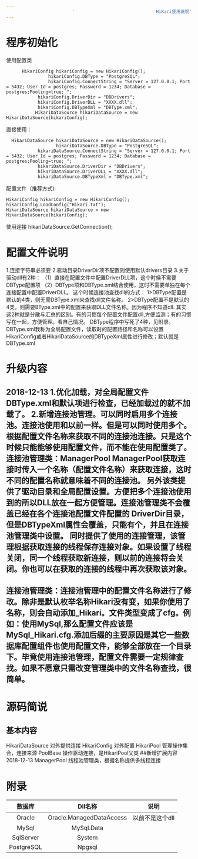 ```yaml
---
                         '                               HiKari使用说明'
---
```


# 程序初始化
  使用配置类
```
      HikariConfig hikariConfig = new HikariConfig();
                hikariConfig.DBType = "PostgreSQL";
                hikariConfig.ConnectString = "Server = 127.0.0.1; Port = 5432; User Id = postgres; Password = 1234; Database =      postgres;Pooling=true; ";
            hikariConfig.DriverDir = "DBDrivers";
            hikariConfig.DriverDLL = "XXXX.dll";
            hikariConfig.DBTypeXml = "DBType.xml";
           HikariDataSource hikariDataSource = new HikariDataSource(hikariConfig);
```
直接使用：
```
  HikariDataSource hikariDataSource = new HikariDataSource();
                   hikariDataSource.DBType = "PostgreSQL";
            hikariDataSource.ConnectString = "Server = 127.0.0.1; Port = 5432; User Id = postgres; Password = 1234; Database = postgres;Pooling=true; ";
            hikariDataSource.DriverDir = "DBDrivers";
            hikariDataSource.DriverDLL = "XXXX.dll";
            hikariDataSource.DBTypeXml = "DBType.xml";
```
配置文件（推荐方式):
```
HikariConfig hikariConfig = new HikariConfig();
hikariConfig.LoadConfig("Hikari.txt");
HikariDataSource hikariDataSource = new HikariDataSource(hikariConfig);
```
使用连接
hikariDataSource.GetConnection();
# 配置文件说明
1.连接字符串必须要
2.驱动目录DriverDir项不配置则使用默认drivers目录
3.关于驱动dll有2种：
  （1）直接在配置文件中配置DriverDLL项，这个时候不需要DBType配置项
  （2）DBType项和DBType.xml结合使用，这时不需要单独在每个连接配置中配置DriverDLL。
      这个时候连接池查找dll的方式：
      1>DBType配置是默认的4类，则无需DBType.xml来查找dll文件名称。
      2>DBType配置不是默认的4类，则需要BType.xml中的配置来获取DLL文件名称。因为程序不知道dll.
       其实这2种就是分散与汇总的区别。有的习惯每个配置文件配置dll,方便监测；有的习惯写在一起，方便管理。看自己情况。
       DBType程序中写死了4种，见附录。
 DBType.xml我称为全局配置文件，读取时的配置路径和名称可以设置HikariConfig或者HikariDataSource的DBTypeXml属性进行修改；默认就是DBType.xml
# 升级内容
 2018-12-13
 1.优化加载，对全局配置文件DBType.xml和默认项进行检查，已经加载过的就不加载了。
 2.新增连接池管理。可以同时启用多个连接池。连接池使用和以前一样。但是可以同时使用多个。根据配置文件名称来获取不同的连接池连接。只是这个时候只能能够使用配置文件，而不能在使用配置类了。
  连接池管理类：ManagerPool
  ManagerPool获取连接时传入一个名称（配置文件名称）来获取连接，这时不同的配置名称就意味着不同的连接池。
  另外该类提供了驱动目录和全局配置设置。方便把多个连接池使用到的所以DLL放在一起方便管理。连接池管理类不会覆盖已经在各个连接池配置文件配置的  DriverDir目录，但是DBTypeXml属性会覆盖，只能有个，并且在连接池管理类中设置。
  同时提供了使用的连接管理，该管理根据获取连接的线程保存连接对象。如果设置了线程关闭，同一个线程获取新连接，则以前的连接将会关闭。你也可以在获取的连接的线程中再次获取该对象。
  --------------------------------------------------------------------------------------------------------

连接池管理类：连接池管理中的配置文件名称进行了修改。除非是默认枚举名称Hikari没有变，如果你使用了名称，则会自动添加_Hikari。文件类型变成了cfg。例如：使用MySql,那么配置文件应该是MySql_Hikari.cfg.添加后缀的主要原因是其它一些数据库配置组件也使用配置文件，能够全部放在一个目录下。毕竟使用连接池管理，配置文件需要一定规律查找。如果不愿意只需改变管理类中的文件名称查找，很简单。
   -------------------------------------------------------------------------------------------------------


# 源码简说
## 基本内容
HikariDataSource 对外提供连接
HikariConfig 对外配置
HikariPool 管理操作集合，连接来源
PoolBase 操作驱动连接，是HikariPool父类
##新增扩展内容
2018-12-13
ManagerPool 线程池管理类，根据名称提供多线程连接

# 附录
|数据库	|Dll名称|说明|
|:-------:|:------:|:-----:|
|Oracle	|Oracle.ManagedDataAccess	|以前不是这个dll|
|MySql	|MySql.Data| 
|SqlServer|System| |
|PostgreSQL|Npgsql||
